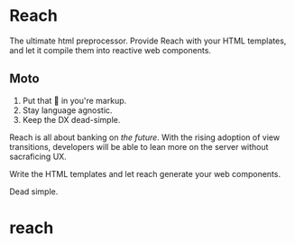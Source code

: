 # Reach
The ultimate html preprocessor. Provide Reach with your HTML templates, and let it compile them into reactive web components.

## Moto
1. Put that 💩 in you're markup.
2. Stay language agnostic.
3. Keep the DX dead-simple.

Reach is all about banking on *the future*. With the rising adoption of view transitions, developers will be able to lean more on the server without sacraficing UX.

Write the HTML templates and let reach generate your web components.

Dead simple.

# reach
